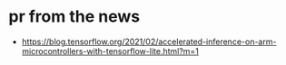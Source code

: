 # pr from the news


* https://blog.tensorflow.org/2021/02/accelerated-inference-on-arm-microcontrollers-with-tensorflow-lite.html?m=1
